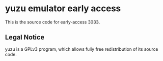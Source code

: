 yuzu emulator early access
=============

This is the source code for early-access 3033.

## Legal Notice

yuzu is a GPLv3 program, which allows fully free redistribution of its source code.